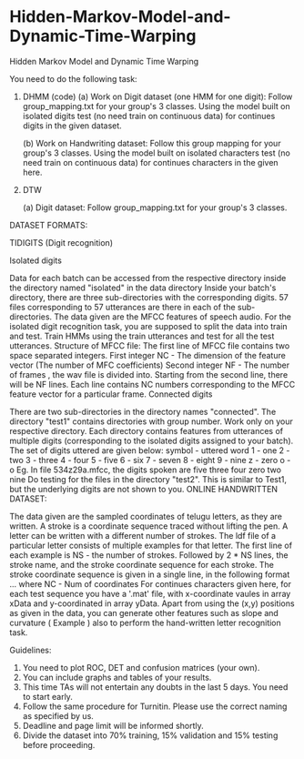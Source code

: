 # Hidden-Markov-Model-and-Dynamic-Time-Warping
Hidden Markov Model and Dynamic Time Warping


You need to do the following task:

1. DHMM (code)
      (a) Work on Digit dataset (one HMM for one digit): Follow group_mapping.txt for your group's 3 classes. Using the model built on isolated digits test (no need train on continuous data) for continues digits in the given dataset.

      (b) Work on Handwriting dataset: Follow this group mapping for your group's 3 classes. Using the model built on isolated characters test (no need train on continuous data) for continues characters in the given here.
      

2. DTW

      (a) Digit dataset: Follow group_mapping.txt for your group's 3 classes.
 

DATASET FORMATS:

TIDIGITS (Digit recognition) 

Isolated digits

Data for each batch can be accessed from the respective directory inside the directory named "isolated" in the data directory
Inside your batch's directory, there are three sub-directories with the corresponding digits.
57 files corresponding to 57 utterances are there in each of the sub-directories. 
The data given are the MFCC features of speech audio.
For the isolated digit recognition task, you are supposed to split the data into train and test. Train HMMs using the train utterances and test for all the test utterances.
Structure of MFCC file: The first line of MFCC file contains two space separated integers. First integer NC - The dimension of the feature vector (The number of MFC coefficients) Second integer NF - The number of frames , the wav file is divided into. Starting from the second line, there will be NF lines. Each line contains NC numbers corresponding to the MFCC feature vector for a particular frame.
Connected digits

There are two sub-directories in the directory names "connected".
The directory "test1" contains directories with group number. Work only on your respective directory.
Each directory contains features from utterances of multiple digits (corresponding to the isolated digits assigned to your batch). 
The set of digits uttered are given below: symbol - uttered word 1 - one 2 - two 3 - three 4 - four 5 - five 6 - six 7 - seven 8 - eight 9 - nine z - zero o - o
Eg. In file 534z29a.mfcc, the digits spoken are five three four zero two nine 
Do testing for the files in the directory "test2". This is similar to Test1, but the underlying digits  are not shown to you.
ONLINE HANDWRITTEN DATASET:

The data given are the sampled coordinates of telugu letters, as they are written.
A stroke is a coordinate sequence traced without lifting the pen.
A letter can be written with a different number of strokes.
The ldf file of a particular letter consists of multiple examples for that letter.
The first line of each example is NS - the number of strokes.
Followed by 2 * NS lines, the stroke name, and the stroke coordinate sequence for each stroke.
The stroke coordinate sequence is given in a single line, in the following format <NC> <x1> <y1> <x2> <y2> ... <xNC> <yNC> where NC - Num of coordinates
For continues characters given here, for each test sequence you have a '.mat' file, with x-coordinate vaules in array xData and y-coordinated in array yData.
Apart from using the (x,y) positions as given in the data, you can generate other features such as slope and curvature ( Example ) also to perform the hand-written letter recognition task.



Guidelines:
1. You need to plot ROC, DET and confusion matrices (your own). 
2. You can include graphs and tables of your results.
3. This time TAs will not entertain any doubts in the last 5 days. You need to start early. 
4. Follow the same procedure for Turnitin. Please use the correct naming as specified by us.
5. Deadline and page limit will be informed shortly.
6. Divide the dataset into 70% training, 15% validation and 15% testing before proceeding.
